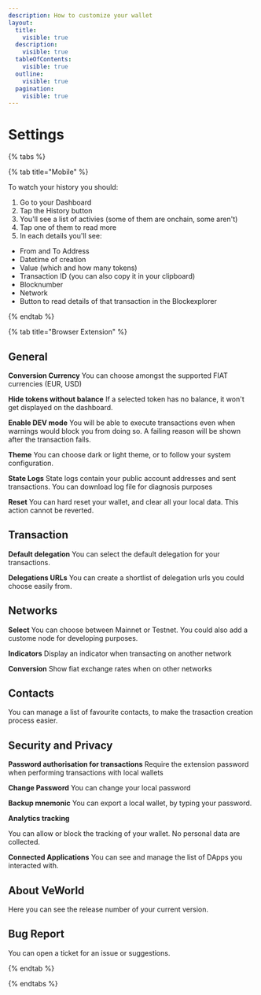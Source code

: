 ```yaml
---
description: How to customize your wallet
layout:
  title:
    visible: true
  description:
    visible: true
  tableOfContents:
    visible: true
  outline:
    visible: true
  pagination:
    visible: true
---
```


# Settings

{% tabs %}

{% tab title="Mobile" %} 

To watch your history you should:

1. Go to your Dashboard
2. Tap the History button
3. You'll see a list of activies (some of them are onchain, some aren't)
4. Tap one of them to read more
5. In each details you'll see:
  - From and To Address
  - Datetime of creation
  - Value (which and how many tokens)
  - Transaction ID (you can also copy it in your clipboard)
  - Blocknumber
  - Network
  - Button to read details of that transaction in the Blockexplorer

{% endtab %}

{% tab title="Browser Extension" %}

## General

**Conversion Currency**
You can choose amongst the supported FIAT currencies (EUR, USD)

**Hide tokens without balance**
If a selected token has no balance, it won't get displayed on the dashboard.

**Enable DEV mode**
You will be able to execute transactions even when warnings would block you from doing so. A failing reason will be shown after the transaction fails.

**Theme**
You can choose dark or light theme, or to follow your system configuration.

**State Logs**
State logs contain your public account addresses and sent transactions.
You can download log file for diagnosis purposes

**Reset**
You can hard reset your wallet, and clear all your local data.
This action cannot be reverted.

## Transaction

**Default delegation**
You can select the default delegation for your transactions.

**Delegations URLs**
You can create a shortlist of delegation urls you could choose easily from.

## Networks

**Select**
You can choose between Mainnet or Testnet.
You could also add a custome node for developing purposes.

**Indicators**
Display an indicator when transacting on another network

**Conversion**
Show fiat exchange rates when on other networks

## Contacts

You can manage a list of favourite contacts, to make the trasaction creation process easier.

## Security and Privacy

**Password authorisation for transactions**
Require the extension password when performing transactions with local wallets

**Change Password**
You can change your local password

**Backup mnemonic**
You can export a local wallet, by typing your password.

**Analytics tracking**

You can allow or block the tracking of your wallet. No personal data are collected.

**Connected Applications**
You can see and manage the list of DApps you interacted with.

## About VeWorld

Here you can see the release number of your current version.

## Bug Report

You can open a ticket for an issue or suggestions.

{% endtab %}

{% endtabs %}
